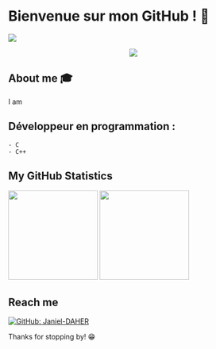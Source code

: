 # Bienvenue sur mon GitHub ! 👋

<div>
     <img src="https://images.pexels.com/photos/957040/night-photograph-starry-sky-night-sky-star-957040.jpeg?cs=srgb&dl=pexels-felix-mittermeier-957040.jpg&fm=jpg">
</div>
<!-- visitor counter -->

<p align="center"> 
     <img src="https://profile-counter.glitch.me/Janiel-DAHER/count.svg" />
</p>

## About me :mortar_board:
I am 


## Développeur en programmation :

	- C 
	- C++

	 

## My GitHub Statistics
<p>
<!-- GitHub Stats -->
<img height="180em" src="https://github-readme-stats.vercel.app/api?username=Janiel-DAHER&count_private=true&theme=default&show_icons=true"/>

<img height="180em" src="https://github-readme-stats.vercel.app/api/top-langs/?username=Janiel-DAHER&exclude_repo=KNN-Image-Classification&show_icons=true&hide_border=true&layout=compact&langs_count=8"/>
</p>



## Reach me 
[![GitHub: Janiel-DAHER](https://img.shields.io/github/followers/Janiel-DAHER?label=Janiel-DAHER&style=social)](https://github.com/Janiel-DAHER)


Thanks for stopping by! 😁
